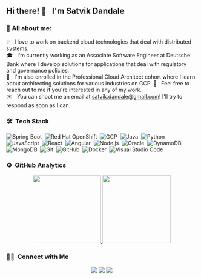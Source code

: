 ## Hi there! 👋 &nbsp; I'm Satvik Dandale

### 👨 All about me:
  💡 &nbsp; I love to work on backend cloud technologies that deal with distributed systems.\
  🎓 &nbsp; I'm currently working as an Associate Software Engineer at Deutsche Bank where I develop solutions for applications that deal with regulatory and governance policies.\
  🌱 &nbsp; I'm also enrolled in the Professional Cloud Architect cohort where I learn about architecting solutions for various industries on GCP.
  💬 &nbsp; Feel free to reach out to me if you're interested in any of my work.\
  ✉️ &nbsp; You can shoot me an email at satvik.dandale@gmail.com! I'll try to respond as soon as I can.

### 🛠 &nbsp;Tech Stack
  ![Spring Boot](https://img.shields.io/badge/-Spring%20Boot-333333?style=flat&logo=SpringBoot&logoColor=green&color=white)&nbsp;
  ![Red Hat OpenShift](https://img.shields.io/badge/-Red%20Hat%20OpenShift-333333?style=flat&logo=redhatopenshift&color=white&logoColor=red)&nbsp;
  ![GCP](https://img.shields.io/badge/-GCP-333333?style=flat&logo=GoogleCloud&color=white)&nbsp;
  ![Java](https://img.shields.io/badge/-Java-333333?style=flat&logo=Java&logoColor=brown&color=white)&nbsp;
  ![Python](https://img.shields.io/badge/-Python-333333?style=flat&logo=python&color=white)&nbsp;
  ![JavaScript](https://img.shields.io/badge/-JavaScript-333333?style=flat&logo=javascript&color=white&logoColor=yellow)&nbsp;
  ![React](https://img.shields.io/badge/-React-333333?style=flat&logo=react&color=white)&nbsp;
  ![Angular](https://img.shields.io/badge/-Angular-333333?style=flat&logo=angular&color=white&logoColor=red)&nbsp;
  ![Node.js](https://img.shields.io/badge/-Node.js-333333?style=flat&logo=node.js&color=white)&nbsp;
  ![Oracle](https://img.shields.io/badge/-Oracle-333333?style=flat&logo=oracle&color=white&logoColor=red)&nbsp;
  ![DynamoDB](https://img.shields.io/badge/-DynamoDB-333333?style=flat&logo=amazon&color=white)&nbsp;
  ![MongoDB](https://img.shields.io/badge/-MongoDB-333333?style=flat&logo=mongodb&color=white)&nbsp;
  ![Git](https://img.shields.io/badge/-Git-333333?style=flat&logo=git&color=white)&nbsp;
  ![GitHub](https://img.shields.io/badge/-GitHub-333333?style=flat&logo=github&color=white&logoColor=black)&nbsp;
  ![Docker](https://img.shields.io/badge/-Docker-333333?style=flat&logo=docker&color=white&logoColor=blue)&nbsp;
  ![Visual Studio Code](https://img.shields.io/badge/-Visual%20Studio%20Code-333333?style=flat&logo=visual-studio-code&logoColor=007ACC&color=white)&nbsp;
  
### ⚙️ &nbsp;GitHub Analytics
<!--![View Count](https://github-views.herokuapp.com/githubViews) -->
<p align="center">
<a href="https://github.com/SatvikDandale">
  <img height="180em" src="https://github-readme-stats-eight-theta.vercel.app/api?username=SatvikDandale&show_icons=true&theme=vue-dark&include_all_commits=true&count_private=true" />
  <img height="180em" src="https://github-readme-stats-eight-theta.vercel.app/api/top-langs/?username=SatvikDandale&layout=compact&exclude_lang=java+r&theme=vue-dark" />
</a>
</p>

### 🤝🏻 &nbsp;Connect with Me

<p align="center">
<a href="https://www.linkedin.com/in/satvik-dandale/"><img src="https://img.shields.io/badge/-Satvik%20Dandale-0077B5?style=flat-square&logo=Linkedin&logoColor=white"/></a>
<a href="mailto:satvik.dandale@gmail.com"><img src="https://img.shields.io/badge/-satvik.dandale@gmail.com-D14836?style=flat-square&logo=Gmail&logoColor=white"/></a>
<a href="https://www.instagram.com/satvikdandale/"><img src="https://img.shields.io/badge/-@satvikdandale-E4405F?style=flat-square&logo=Instagram&logoColor=white"/></a>
</p>

<!--
**SatvikDandale/SatvikDandale** is a ✨ _special_ ✨ repository because its `README.md` (this file) appears on your GitHub profile.

Here are some ideas to get you started:

- 🔭 I’m currently working on ...
- 🌱 I’m currently learning ...
- 👯 I’m looking to collaborate on ...
- 🤔 I’m looking for help with ...
- 💬 Ask me about ...
- 📫 How to reach me: ...
- 😄 Pronouns: ...
- ⚡ Fun fact: ...
-->
